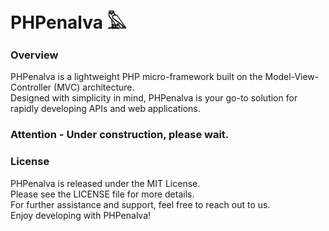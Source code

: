 # PHPenalva 𓅓
### Overview
PHPenalva is a lightweight PHP micro-framework built on the Model-View-Controller (MVC) architecture. <br>Designed with simplicity in mind, PHPenalva is your go-to solution for rapidly developing APIs and web applications.

### Attention - Under construction, please wait.

### License

PHPenalva is released under the MIT License.<br>
Please see the LICENSE file for more details.<br>
For further assistance and support, feel free to reach out to us.<br>
Enjoy developing with PHPenalva!
